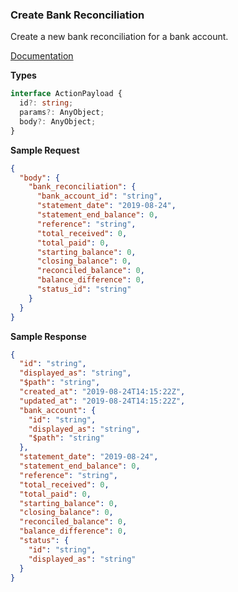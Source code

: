 ### Create Bank Reconciliation

Create a new bank reconciliation for a bank account.

[Documentation](https://developer.sage.com/accounting/reference/banking/#tag/Bank-Reconciliations/operation/postBankReconciliations)

**Types**

```ts
interface ActionPayload {
  id?: string;
  params?: AnyObject;
  body?: AnyObject;
}
```

**Sample Request**

```json
{
  "body": {
    "bank_reconciliation": {
      "bank_account_id": "string",
      "statement_date": "2019-08-24",
      "statement_end_balance": 0,
      "reference": "string",
      "total_received": 0,
      "total_paid": 0,
      "starting_balance": 0,
      "closing_balance": 0,
      "reconciled_balance": 0,
      "balance_difference": 0,
      "status_id": "string"
    }
  }
}
```

**Sample Response**

```json
{
  "id": "string",
  "displayed_as": "string",
  "$path": "string",
  "created_at": "2019-08-24T14:15:22Z",
  "updated_at": "2019-08-24T14:15:22Z",
  "bank_account": {
    "id": "string",
    "displayed_as": "string",
    "$path": "string"
  },
  "statement_date": "2019-08-24",
  "statement_end_balance": 0,
  "reference": "string",
  "total_received": 0,
  "total_paid": 0,
  "starting_balance": 0,
  "closing_balance": 0,
  "reconciled_balance": 0,
  "balance_difference": 0,
  "status": {
    "id": "string",
    "displayed_as": "string"
  }
}
```
